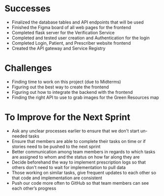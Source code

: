 
# Successes
- Finalized the database tables and API endpoints that will be used
- Finished the Figma board of all web pages for the frontend
- Completed flask server for the Verification Service
- Completed and tested user creation and Authentication for the login
- Completed Login, Patient, and Prescriber website frontend
- Created the API gateway and Service Registry

# Challenges
- Finding time to work on this project (due to Midterms)
- Figuring out the best way to create the frontend
- Figuring out how to integrate the backend with the frontend 
- Finding the right API to use to grab images for the Green Resources map

# To Improve for the Next Sprint
- Ask any unclear processes earlier to ensure that we don't start un-needed tasks
- Ensure that members are able to complete their tasks on time or if stories need to be pushed to the next sprint
- Better communication among team members in regards to which tasks are assigned to whom and the status on how far along they are
- Decide beforehand the way to implement prescription logs so that others don't need to wait for implementation to pull data
- Those working on similar tasks, give frequent updates to each other so that code and implementation are consistent
- Push our code more often to GitHub so that team members can see each other’s progress
